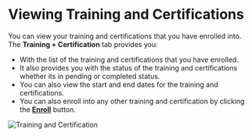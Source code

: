 # Viewing Training and Certifications

You can view your training and certifications that you have enrolled into. The **Training + Certification** tab provides you:

* With the list of the training and certifications that you have enrolled.
*  It also provides you with the status of the training and certifications whether its in pending or completed status.
* You can also view the start and end dates for the training and certifications.
* You can also enroll into any other training and certification by clicking the [**Enroll**](https://training.linuxfoundation.org/) button.

![Training and Certification](https://gblobscdn.gitbook.com/assets%2F-M-jSu-OKTpJoS9behGp%2F-MB9_7estBk0Teu8KZ_a%2F-MB9b_PUbciNQvrNr_Hz%2FT%26C.png?alt=media&token=43d9b0aa-c2a0-423c-bede-9c3936628d42)



